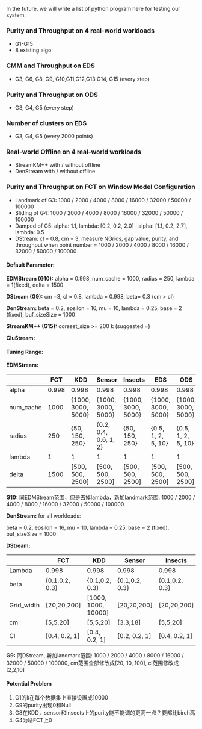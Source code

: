 In the future, we will write a list of python program here for testing our system.

### Purity and Throughput on 4 real-world workloads

- G1-G15
- 8 existing algo

### CMM and Throughput on EDS

- G3, G6, G8, G9, G10,G11,G12,G13 G14, G15 (every step)

### Purity and Throughput on ODS

- G3, G4, G5 (every step)

### Number of clusters on EDS

- G3, G4, G5 (every 2000 points)

### Real-world Offline on 4 real-world workloads

- StreamKM++ with / without offline
- DenStream with / without offline

### Purity and Throughput on FCT on Window Model Configuration

- Landmark of G3: 1000 / 2000 / 4000 / 8000 / 16000 / 32000 / 50000 / 100000
- Sliding of G4: 1000 / 2000 / 4000 / 8000 / 16000 / 32000 / 50000 / 100000
- Damped of G5: alpha: 1.1, lambda: [0.2, 0.2, 2.0] | alpha: [1.1, 0.2, 2.7], lambda: 0.5
- DStream:  cl = 0.8, cm = 3, measure NGrids,  gap value, purity, and throughput when point number = 1000 / 2000 / 4000 / 8000 / 16000 / 32000 / 50000 / 100000

#### Default Parameter:

**EDMStream (G10):** alpha = 0.998, num_cache = 1000, radius = 250, lambda = 1(fixed), delta = 1500

**DStream (G9):** cm =3, cl = 0.8,  lambda = 0.998, beta= 0.3  (cm > cl)

**DenStream:** beta = 0.2, epsilon = 16, mu = 10, lambda = 0.25, base = 2 (fixed), buf_sizeSize = 1000

**StreamKM++ (G15):** coreset_size >= 200 k (suggested =)

**CluStream:** 

#### Tuning Range:

**EDMStream:** 

|           | FCT   | KDD                | Sensor                | Insects            | EDS                | ODS                |
| --------- | ----- | ------------------ | --------------------- | ------------------ | ------------------ | ------------------ |
| alpha     | 0.998 | 0.998              | 0.998                 | 0.998              | 0.998              | 0.998              |
| num_cache | 1000  | {1000, 3000, 5000} | {1000, 3000, 5000}    | {1000, 3000, 5000} | {1000, 3000, 5000} | {1000, 3000, 5000} |
| radius    | 250   | {50, 150, 250}     | {0.2, 0.4, 0.6, 1, 2} | {50, 150, 250}     | {0.5, 1, 2, 5, 10} | {0.5, 1, 2, 5, 10} |
| lambda    | 1     | 1                  | 1                     | 1                  | 1                  | 1                  |
| delta     | 1500  | [500, 500, 2500]   | [500, 500, 2500]      | [500, 500, 2500]   | [500, 500, 2500]   | [500, 500, 2500]   |

**G10:** 同EDMStream范围，但是去掉lambda，新加landmark范围: 1000 / 2000 / 4000 / 8000 / 16000 / 32000 / 50000 / 100000

**DenStream:** for all workloads:

beta = 0.2, epsilon = 16, mu = 10, lambda = 0.25, base = 2 (fixed), buf_sizeSize = 1000

**DStream:**

|            | FCT            | KDD                 | Sensor         | Insects        | EDS            | ODS            |
| ---------- | -------------- | ------------------- | -------------- | -------------- | -------------- | -------------- |
| Lambda     | 0.998          | 0.998               | 0.998          | 0.998          | 0.998          | 0.998          |
| beta       | {0.1,0.2, 0.3} | {0.1,0.2, 0.3}      | {0.1,0.2, 0.3} | {0.1,0.2, 0.3} | {0.1,0.2, 0.3} | {0.1,0.2, 0.3} |
| Grid_width | [20,20,200]    | [1000, 1000, 10000] | [20,20,200]    | [20,20,200]    | [20,20,200]    | [20,20,200]    |
| cm         | [5,5,20]       | [5,5,20]            | [3,3,18]       | [5,5,20]       | [3,3,18]       | [3,3,18]       |
| Cl         | [0.4, 0.2, 1]  | [0.4, 0.2, 1]       | [0.2, 0.2, 1]  | [0.4, 0.2, 1]  | [0.2, 0.2, 1]  | [0.2, 0.2, 1]  |

**G9:**  同DStream, 新加landmark范围: 1000 / 2000 / 4000 / 8000 / 16000 / 32000 / 50000 / 100000, cm范围全部修改成[20, 10, 100], cl范围修改成[2,2,10]



#### Potential Problem

1. G1的k在每个数据集上直接设置成10000
2. G9的purity出现0和Null
3. G8在KDD，sensor和Insects上的purity能不能调的更高一点？要都比birch高
4. G4为啥FCT上0
